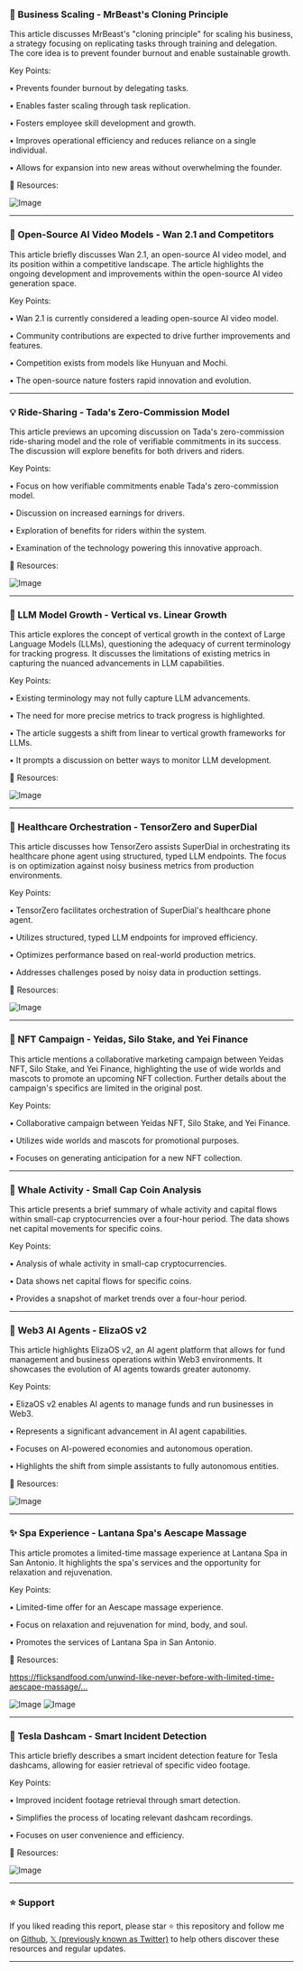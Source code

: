 ### 🤖 Business Scaling - MrBeast's Cloning Principle

This article discusses MrBeast's "cloning principle" for scaling his business, a strategy focusing on replicating tasks through training and delegation.  The core idea is to prevent founder burnout and enable sustainable growth.

Key Points:

• Prevents founder burnout by delegating tasks.


• Enables faster scaling through task replication.


• Fosters employee skill development and growth.


• Improves operational efficiency and reduces reliance on a single individual.


• Allows for expansion into new areas without overwhelming the founder.



🔗 Resources:

![Image](https://pbs.twimg.com/ext_tw_video_thumb/1894540384551710720/pu/img/TI0iv366UQC2qgxq.jpg)


---

### 🚀 Open-Source AI Video Models - Wan 2.1 and Competitors

This article briefly discusses Wan 2.1, an open-source AI video model, and its position within a competitive landscape.  The article highlights the ongoing development and improvements within the open-source AI video generation space.


Key Points:

• Wan 2.1 is currently considered a leading open-source AI video model.


• Community contributions are expected to drive further improvements and features.


• Competition exists from models like Hunyuan and Mochi.


• The open-source nature fosters rapid innovation and evolution.



---

### 💡 Ride-Sharing - Tada's Zero-Commission Model

This article previews an upcoming discussion on Tada's zero-commission ride-sharing model and the role of verifiable commitments in its success.  The discussion will explore benefits for both drivers and riders.


Key Points:

• Focus on how verifiable commitments enable Tada's zero-commission model.


• Discussion on increased earnings for drivers.


• Exploration of benefits for riders within the system.


• Examination of the technology powering this innovative approach.



🔗 Resources:

![Image](https://pbs.twimg.com/media/GkrQYUTWoAAz1B9?format=jpg&name=small)


---

### 🤖 LLM Model Growth - Vertical vs. Linear Growth

This article explores the concept of vertical growth in the context of Large Language Models (LLMs), questioning the adequacy of current terminology for tracking progress.  It discusses the limitations of existing metrics in capturing the nuanced advancements in LLM capabilities.

Key Points:

•  Existing terminology may not fully capture LLM advancements.


•  The need for more precise metrics to track progress is highlighted.


•  The article suggests a shift from linear to vertical growth frameworks for LLMs.


•  It prompts a discussion on better ways to monitor LLM development.


🔗 Resources:

![Image](https://pbs.twimg.com/ext_tw_video_thumb/1894508031682985984/pu/img/lQQuPwMdemnVXu7m.jpg)


---

### 🤖 Healthcare Orchestration - TensorZero and SuperDial

This article discusses how TensorZero assists SuperDial in orchestrating its healthcare phone agent using structured, typed LLM endpoints.  The focus is on optimization against noisy business metrics from production environments.

Key Points:

• TensorZero facilitates orchestration of SuperDial's healthcare phone agent.


•  Utilizes structured, typed LLM endpoints for improved efficiency.


•  Optimizes performance based on real-world production metrics.


• Addresses challenges posed by noisy data in production settings.


🔗 Resources:

![Image](https://pbs.twimg.com/ext_tw_video_thumb/1894515993226977280/pu/img/4Cdjg3vxGK5ZHpyK.jpg)


---

### 🚀 NFT Campaign - Yeidas, Silo Stake, and Yei Finance

This article mentions a collaborative marketing campaign between Yeidas NFT, Silo Stake, and Yei Finance, highlighting the use of wide worlds and mascots to promote an upcoming NFT collection.  Further details about the campaign's specifics are limited in the original post.

Key Points:

• Collaborative campaign between Yeidas NFT, Silo Stake, and Yei Finance.


• Utilizes wide worlds and mascots for promotional purposes.


•  Focuses on generating anticipation for a new NFT collection.



---

### 🤖 Whale Activity - Small Cap Coin Analysis

This article presents a brief summary of whale activity and capital flows within small-cap cryptocurrencies over a four-hour period. The data shows net capital movements for specific coins.


Key Points:

• Analysis of whale activity in small-cap cryptocurrencies.


•  Data shows net capital flows for specific coins.


•  Provides a snapshot of market trends over a four-hour period.



---

### 🤖 Web3 AI Agents - ElizaOS v2

This article highlights ElizaOS v2, an AI agent platform that allows for fund management and business operations within Web3 environments.  It showcases the evolution of AI agents towards greater autonomy.

Key Points:

• ElizaOS v2 enables AI agents to manage funds and run businesses in Web3.


• Represents a significant advancement in AI agent capabilities.


•  Focuses on AI-powered economies and autonomous operation.


•  Highlights the shift from simple assistants to fully autonomous entities.


🔗 Resources:

![Image](https://pbs.twimg.com/media/Gkpwj5SbkAAmZ43?format=jpg&name=small)


---

### ✨ Spa Experience - Lantana Spa's Aescape Massage

This article promotes a limited-time massage experience at Lantana Spa in San Antonio.  It highlights the spa's services and the opportunity for relaxation and rejuvenation.

Key Points:

• Limited-time offer for an Aescape massage experience.


• Focus on relaxation and rejuvenation for mind, body, and soul.


•  Promotes the services of Lantana Spa in San Antonio.


🔗 Resources:

https://flicksandfood.com/unwind-like-never-before-with-limited-time-aescape-massage/…

![Image](https://pbs.twimg.com/media/GkVgztjWcAALWFn?format=jpg&name=small)
![Image](https://pbs.twimg.com/media/GkVg17zXAAAdK7H?format=jpg&name=small)


---

### 🤖 Tesla Dashcam - Smart Incident Detection

This article briefly describes a smart incident detection feature for Tesla dashcams,  allowing for easier retrieval of specific video footage.


Key Points:

• Improved incident footage retrieval through smart detection.


•  Simplifies the process of locating relevant dashcam recordings.


•  Focuses on user convenience and efficiency.


🔗 Resources:

![Image](https://pbs.twimg.com/media/GkqQGdyWQAAGx9l?format=jpg&name=small)


---

### ⭐️ Support

If you liked reading this report, please star ⭐️ this repository and follow me on [Github](https://github.com/Drix10), [𝕏 (previously known as Twitter)](https://x.com/DRIX_10_) to help others discover these resources and regular updates.

---